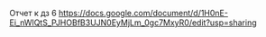 Отчет к дз 6
https://docs.google.com/document/d/1H0nE-Ei_nWlQtS_PJHOBfB3UJN0EyMjLm_0gc7MxyR0/edit?usp=sharing
